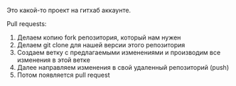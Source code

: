 Это какой-то проект на гитхаб аккаунте.

Pull requests:
1. Делаем копию fork репозитория, который нам нужен
2. Делаем git clone для нашей версии этого репозитория
3. Создаем ветку с предлагаемыми изменениями и производим все изменения в этой ветке
4. Далее направляем изменения в свой удаленный репозиторий (push)
5. Потом появляется pull request